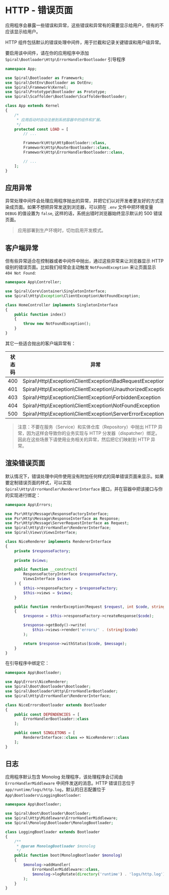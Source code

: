 # HTTP - 错误页面

应用程序会暴露一些错误和异常，这些错误和异常有的需要显示给用户，但有的不应该显示给用户。

HTTP 组件包括默认的错误处理中间件，用于拦截和记录关键错误和用户级异常。

要启用该中间件，请在你的应用程序中添加 `Spiral\Bootloader\Http\ErrorHandlerBootloader` 引导程序

```php
namespace App;

use Spiral\Bootloader as Framework;
use Spiral\DotEnv\Bootloader as DotEnv;
use Spiral\Framework\Kernel;
use Spiral\Prototype\Bootloader as Prototype;
use Spiral\Scaffolder\Bootloader\ScaffolderBootloader;

class App extends Kernel
{
    /*
     * 应用启动时自动注册到系统容器中的组件和扩展。
     */
    protected const LOAD = [
        // ...

        Framework\Http\HttpBootloader::class,
        Framework\Http\RouterBootloader::class,
        Framework\Http\ErrorHandlerBootloader::class,

        // ...
    ];
}
```

## 应用异常

异常处理中间件会处理应用程序抛出的异常，并把它们以对开发者更友好的方式渲染成页面。如果不想把异常发送到浏览器，可以把在 `.env` 文件中把环境变量 `DEBUG` 的值设置为 `false`, 这样的话，系统出错时浏览器始终显示默认的 500 错误页面。

> 应用部署到生产环境时，切勿启用开发模式。

## 客户端异常

但有些异常适合在控制器或者中间件中抛出，通过这些异常来让浏览器显示 HTTP 级别的错误页面。比如我们经常会主动触发 `NotFoundException` 来让页面显示 `404 Not Found`:

```php
namespace App\Controller;

use Spiral\Core\Container\SingletonInterface;
use Spiral\Http\Exception\ClientException\NotFoundException;

class HomeController implements SingletonInterface
{
    public function index()
    {
        throw new NotFoundException();
    }
}
```

其它一些适合抛出的客户端异常有：

状态码 | 异常 
--- | ---
400 | Spiral\Http\Exception\ClientException\BadRequestException
401 | Spiral\Http\Exception\ClientException\UnauthorizedException
403 | Spiral\Http\Exception\ClientException\ForbiddenException
404 | Spiral\Http\Exception\ClientException\NotFoundException
500 | Spiral\Http\Exception\ClientException\ServerErrorException

> 注意：不要在服务（Service）和实体仓库（Repository）中抛出 HTTP 异常，因为这样会导致你的业务实现与 HTTP 分发器（dispatcher）绑定。因此在这些场景下请使用业务相关的异常，然后把它们映射到 HTTP 异常。

## 渲染错误页面

默认情况下，错误处理中间件使用没有附加任何样式的简单错误页面来显示。如果要定制错误页面的样式，可以实现 `Spiral\Http\ErrorHandler\RendererInterface` 接口，并在容器中把该接口与你的实现进行绑定：

```php
namespace App\Errors;

use Psr\Http\Message\ResponseFactoryInterface;
use Psr\Http\Message\ResponseInterface as Response;
use Psr\Http\Message\ServerRequestInterface as Request;
use Spiral\Http\ErrorHandler\RendererInterface;
use Spiral\Views\ViewsInterface;

class NiceRenderer implements RendererInterface
{
    private $responseFactory;
    
    private $views;

    public function __construct(
        ResponseFactoryInterface $responseFactory,
        ViewsInterface $views
    ) {
        $this->responseFactory = $responseFactory;
        $this->views = $views;
    }

    public function renderException(Request $request, int $code, string $message): Response
    {
        $response = $this->responseFactory->createResponse($code);

        $response->getBody()->write(
            $this->views->render('errors/' . (string)$code)
        );

        return $response->withStatus($code, $message);
    }
}
```

在引导程序中绑定它：

```php
namespace App\Bootloader;

use App\Errors\NiceRenderer;
use Spiral\Boot\Bootloader\Bootloader;
use Spiral\Bootloader\Http\ErrorHandlerBootloader;
use Spiral\Http\ErrorHandler\RendererInterface;

class NiceErrorsBootloader extends Bootloader
{
    public const DEPENDENCIES = [
        ErrorHandlerBootloader::class
    ];

    public const SINGLETONS = [
        RendererInterface::class => NiceRenderer::class
    ];
}
```

## 日志

应用程序默认包含 Monolog 处理程序，该处理程序会订阅由 `ErrorHandlerMiddleware` 中间件发送的消息。HTTP 错误日志位于 `app/runtime/logs/http.log`，默认的日志配置位于 `App\Bootloaders\LoggingBootloader`:

```php
namespace App\Bootloader;

use Spiral\Boot\Bootloader\Bootloader;
use Spiral\Http\Middleware\ErrorHandlerMiddleware;
use Spiral\Monolog\Bootloader\MonologBootloader;

class LoggingBootloader extends Bootloader
{
    /**
     * @param MonologBootloader $monolog
     */
    public function boot(MonologBootloader $monolog)
    {
        $monolog->addHandler(
            ErrorHandlerMiddleware::class,
            $monolog->logRotate(directory('runtime') . 'logs/http.log')
        );
    }
}
```
